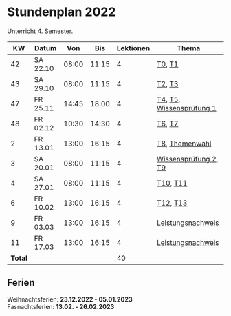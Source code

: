 # Stundenplan 2022

Unterricht 4. Semester.

| KW        | Datum    | Von   | Bis   | Lektionen | Thema                                                                          |
| --------- | -------- | ----- | ----- | --------- | ------------------------------------------------------------------------------ |
| 42        | SA 22.10 | 08:00 | 11:15 | 4         | [T0](topic-0/README.md), [T1](topic-1/README.md)                               |
| 43        | SA 29.10 | 08:00 | 11:15 | 4         | [T2](topic-2/README.md), [T3](topic-3/README.md)                               |
| 47        | FR 25.11 | 14:45 | 18:00 | 4         | [T4](topic-4/README.md), [T5](topic-5/README.md), [Wissensprüfung 1](exam1.md) |
| 48        | FR 02.12 | 10:30 | 14:30 | 4         | [T6](topic-6/README.md), [T7](topic-7/README.md)                              |
| 2         | FR 13.01 | 13:00 | 16:15 | 4         | [T8](topic-8/README.md), [Themenwahl](exam3.md#Themenwahl)                   |
| 3         | SA 20.01 | 08:00 | 11:15 | 4         | [Wissensprüfung 2](exam2.md), [T9](topic-9/README.md)                          |
| 4         | SA 27.01 | 08:00 | 11:15 | 4         | [T10](topic-10/README.md), [T11](topic-11/README.md)                           |
| 6         | FR 10.02 | 13:00 | 16:15 | 4         | [T12](topic-12/README.md), [T13](topic-13/README.md)                         |
| 9         | FR 03.03 | 13:00 | 16:15 | 4         | [Leistungsnachweis](exam.md#leistungsnachweis)                                 |
| 11        | FR 17.03 | 13:00 | 16:15 | 4         | [Leistungsnachweis](exam.md#leistungsnachweis)                                 |
| **Total** |          |       |       | 40        |                                                                                |
<!-- TBLFM: @>$5=sum(@I..@-1) -->

## Ferien

Weihnachtsferien: **23.12.2022 - 05.01.2023**\
Fasnachtsferien: **13.02. - 26.02.2023**
